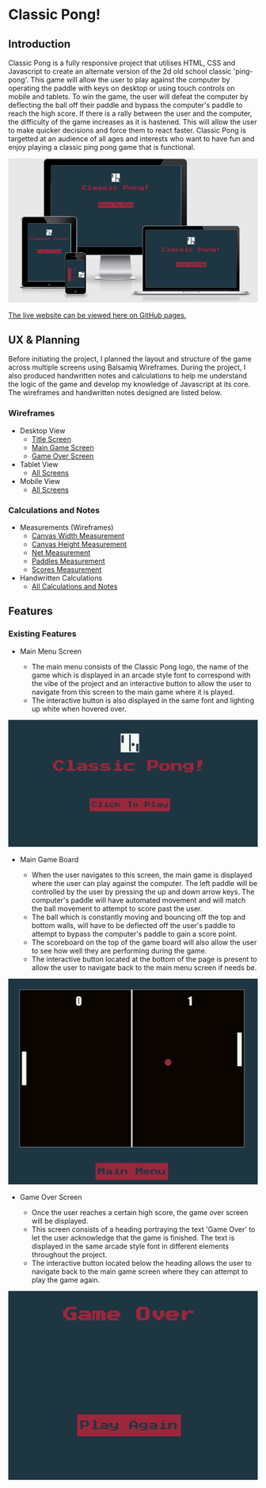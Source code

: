 # Classic Pong!
## Introduction
Classic Pong is a fully responsive project that utilises HTML, CSS and Javascript to create an alternate version of the 2d old school classic 'ping-pong'. This game will allow the user to play against the computer by operating the paddle with keys on desktop or using touch controls on mobile and tablets. To win the game, the user will defeat the computer by deflecting the ball off their paddle and bypass the computer's paddle to reach the high score. If there is a rally between the user and the computer, the difficulty of the game increases as it is hastened. This will allow the user to make quicker decisions and force them to react faster. Classic Pong is targetted at an audience of all ages and interests who want to have fun and enjoy playing a classic ping pong game that is functional. 

![Responsive Screenshot Markup](/documentation/screenshots/responsive-screenshot.png)

[The live website can be viewed here on GitHub pages.](https://legenduzair.github.io/classic-pong/)

## UX & Planning

Before initiating the project, I planned the layout and structure of the game across multiple screens using Balsamiq Wireframes. During the project, I also produced handwritten notes and calculations to help me understand the logic of the game and develop my knowledge of Javascript at its core. The wireframes and handwritten notes designed are listed below.

### Wireframes
- Desktop View
  - [Title Screen](https://github.com/legenduzair/classic-pong/blob/main/documentation/screenshots/home-page-ss.png)
  - [Main Game Screen](https://github.com/legenduzair/classic-pong/blob/main/documentation/screenshots/canvas-page-ss.png)
  - [Game Over Screen](https://github.com/legenduzair/classic-pong/blob/main/documentation/screenshots/gameover-page-ss.png)
- Tablet View
  - [All Screens](https://github.com/legenduzair/classic-pong/blob/main/documentation/screenshots/tablet-view-allpages.png)
- Mobile View
  - [All Screens](https://github.com/legenduzair/classic-pong/blob/main/documentation/screenshots/mobile-view-allpages.png)

### Calculations and Notes
- Measurements (Wireframes)
  - [Canvas Width Measurement](https://github.com/legenduzair/classic-pong/blob/main/documentation/screenshots/canvas-width-measure.png)
  - [Canvas Height Measurement](https://github.com/legenduzair/classic-pong/blob/main/documentation/screenshots/canvas-height-measure.png)
  - [Net Measurement](https://github.com/legenduzair/classic-pong/blob/main/documentation/screenshots/net-measure.png)
  - [Paddles Measurement](https://github.com/legenduzair/classic-pong/blob/main/documentation/screenshots/paddle-measure.png)
  - [Scores Measurement](https://github.com/legenduzair/classic-pong/blob/main/documentation/screenshots/scores-measure.png)
- Handwritten Calculations
  - [All Calculations and Notes](https://github.com/legenduzair/classic-pong/blob/main/documentation/calculations/calculations-scan-pong.pdf)

## Features 

### Existing Features
- Main Menu Screen

  - The main menu consists of the Classic Pong logo, the name of the game which is displayed in an arcade style font to correspond with the vibe of the project and an interactive button to allow the user to navigate from this screen to the main game where it is played. 
  - The interactive button is also displayed in the same font and lighting up white when hovered over. 

![Main Menu](/documentation/screenshots/main-menu-ss.png)

- Main Game Board

  - When the user navigates to this screen, the main game is displayed where the user can play against the computer. The left paddle will be controlled by the user by pressing the up and down arrow keys. The computer's paddle will have automated movement and will match the ball movement to attempt to score past the user.
  - The ball which is constantly moving and bouncing off the top and bottom walls, will have to be deflected off the user's paddle to attempt to bypass the computer's paddle to gain a score point.
  - The scoreboard on the top of the game board will also allow the user to see how well they are performing during the game. 
  - The interactive button located at the bottom of the page is present to allow the user to navigate back to the main menu screen if needs be. 

![Main Game](/documentation/screenshots/main-game-ss.png)

- Game Over Screen

  - Once the user reaches a certain high score, the game over screen will be displayed.
  - This screen consists of a heading portraying the text 'Game Over' to let the user acknowledge that the game is finished. The text is displayed in the same arcade style font in different elements throughout the project.
  - The interactive button located below the heading allows the user to navigate back to the main game screen where they can attempt to play the game again. 

![Game Over](/documentation/screenshots/game-over-ss.png)